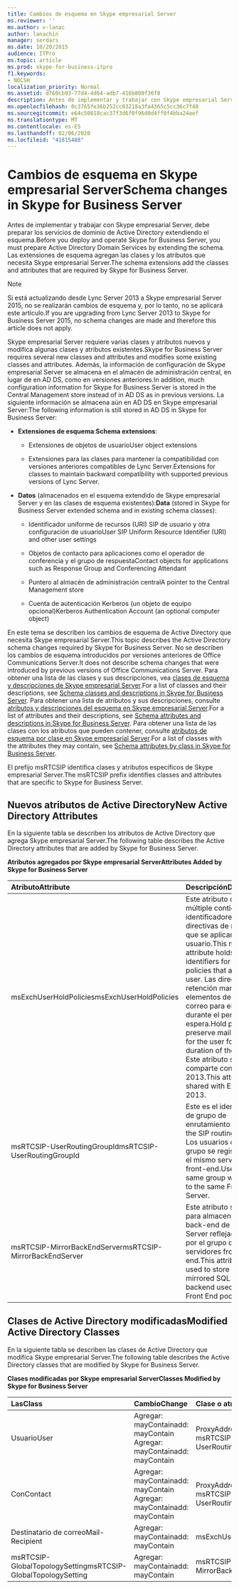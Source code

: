 ```yaml
---
title: Cambios de esquema en Skype empresarial Server
ms.reviewer: ''
ms.author: v-lanac
author: lanachin
manager: serdars
ms.date: 10/20/2015
audience: ITPro
ms.topic: article
ms.prod: skype-for-business-itpro
f1.keywords:
- NOCSH
localization_priority: Normal
ms.assetid: d760cb93-77d4-4d64-adb7-416b808f36f8
description: Antes de implementar y trabajar con Skype empresarial Server, debe preparar los servicios de dominio de Active Directory extendiendo el esquema. Las extensiones de esquema agregan las clases y los atributos que necesita Skype empresarial Server.
ms.openlocfilehash: 0c3765fe36b252cc03218a3fa4365c5cc36c7f48
ms.sourcegitcommit: e64c50818cac37f3d6f0f96d0d4ff0f4bba24aef
ms.translationtype: MT
ms.contentlocale: es-ES
ms.lasthandoff: 02/06/2020
ms.locfileid: "41815488"
---
```

# <a name="schema-changes-in-skype-for-business-server"></a><span data-ttu-id="c4734-104">Cambios de esquema en Skype empresarial Server</span><span class="sxs-lookup"><span data-stu-id="c4734-104">Schema changes in Skype for Business Server</span></span>
 
<span data-ttu-id="c4734-105">Antes de implementar y trabajar con Skype empresarial Server, debe preparar los servicios de dominio de Active Directory extendiendo el esquema.</span><span class="sxs-lookup"><span data-stu-id="c4734-105">Before you deploy and operate Skype for Business Server, you must prepare Active Directory Domain Services by extending the schema.</span></span> <span data-ttu-id="c4734-106">Las extensiones de esquema agregan las clases y los atributos que necesita Skype empresarial Server.</span><span class="sxs-lookup"><span data-stu-id="c4734-106">The schema extensions add the classes and attributes that are required by Skype for Business Server.</span></span>

> [!NOTE]
> <span data-ttu-id="c4734-107">Si está actualizando desde Lync Server 2013 a Skype empresarial Server 2015, no se realizarán cambios de esquema y, por lo tanto, no se aplicará este artículo.</span><span class="sxs-lookup"><span data-stu-id="c4734-107">If you are upgrading from Lync Server 2013 to Skype for Business Server 2015, no schema changes are made and therefore this article does not apply.</span></span>
  
<span data-ttu-id="c4734-108">Skype empresarial Server requiere varias clases y atributos nuevos y modifica algunas clases y atributos existentes.</span><span class="sxs-lookup"><span data-stu-id="c4734-108">Skype for Business Server requires several new classes and attributes and modifies some existing classes and attributes.</span></span> <span data-ttu-id="c4734-109">Además, la información de configuración de Skype empresarial Server se almacena en el almacén de administración central, en lugar de en AD DS, como en versiones anteriores.</span><span class="sxs-lookup"><span data-stu-id="c4734-109">In addition, much configuration information for Skype for Business Server is stored in the Central Management store instead of in AD DS as in previous versions.</span></span> <span data-ttu-id="c4734-110">La siguiente información se almacena aún en AD DS en Skype empresarial Server:</span><span class="sxs-lookup"><span data-stu-id="c4734-110">The following information is still stored in AD DS in Skype for Business Server:</span></span>
  
- <span data-ttu-id="c4734-111">**Extensiones de esquema**:</span><span class="sxs-lookup"><span data-stu-id="c4734-111">**Schema extensions**:</span></span>
    
  - <span data-ttu-id="c4734-112">Extensiones de objetos de usuario</span><span class="sxs-lookup"><span data-stu-id="c4734-112">User object extensions</span></span>
    
  - <span data-ttu-id="c4734-113">Extensiones para las clases para mantener la compatibilidad con versiones anteriores compatibles de Lync Server.</span><span class="sxs-lookup"><span data-stu-id="c4734-113">Extensions for classes to maintain backward compatibility with supported previous versions of Lync Server.</span></span>
    
- <span data-ttu-id="c4734-114">**Datos** (almacenados en el esquema extendido de Skype empresarial Server y en las clases de esquema existentes):</span><span class="sxs-lookup"><span data-stu-id="c4734-114">**Data** (stored in Skype for Business Server extended schema and in existing schema classes):</span></span>
    
  - <span data-ttu-id="c4734-115">Identificador uniforme de recursos (URI) SIP de usuario y otra configuración de usuario</span><span class="sxs-lookup"><span data-stu-id="c4734-115">User SIP Uniform Resource Identifier (URI) and other user settings</span></span>
    
  - <span data-ttu-id="c4734-116">Objetos de contacto para aplicaciones como el operador de conferencia y el grupo de respuesta</span><span class="sxs-lookup"><span data-stu-id="c4734-116">Contact objects for applications such as Response Group and Conferencing Attendant</span></span>
    
  - <span data-ttu-id="c4734-117">Puntero al almacén de administración central</span><span class="sxs-lookup"><span data-stu-id="c4734-117">A pointer to the Central Management store</span></span>
    
  - <span data-ttu-id="c4734-118">Cuenta de autenticación Kerberos (un objeto de equipo opcional)</span><span class="sxs-lookup"><span data-stu-id="c4734-118">Kerberos Authentication Account (an optional computer object)</span></span>
    
<span data-ttu-id="c4734-119">En este tema se describen los cambios de esquema de Active Directory que necesita Skype empresarial Server.</span><span class="sxs-lookup"><span data-stu-id="c4734-119">This topic describes the Active Directory schema changes required by Skype for Business Server.</span></span> <span data-ttu-id="c4734-120">No se describen los cambios de esquema introducidos por versiones anteriores de Office Communications Server.</span><span class="sxs-lookup"><span data-stu-id="c4734-120">It does not describe schema changes that were introduced by previous versions of Office Communications Server.</span></span> <span data-ttu-id="c4734-121">Para obtener una lista de las clases y sus descripciones, vea [clases de esquema y descripciones de Skype empresarial Server](schema-classes-and-descriptions.md).</span><span class="sxs-lookup"><span data-stu-id="c4734-121">For a list of classes and their descriptions, see [Schema classes and descriptions in Skype for Business Server](schema-classes-and-descriptions.md).</span></span> <span data-ttu-id="c4734-122">Para obtener una lista de atributos y sus descripciones, consulte [atributos y descripciones del esquema en Skype empresarial Server](schema-attributes-and-descriptions.md).</span><span class="sxs-lookup"><span data-stu-id="c4734-122">For a list of attributes and their descriptions, see [Schema attributes and descriptions in Skype for Business Server](schema-attributes-and-descriptions.md).</span></span> <span data-ttu-id="c4734-123">Para obtener una lista de las clases con los atributos que pueden contener, consulte [atributos de esquema por clase en Skype empresarial Server](schema-attributes-by-class.md).</span><span class="sxs-lookup"><span data-stu-id="c4734-123">For a list of classes with the attributes they may contain, see [Schema attributes by class in Skype for Business Server](schema-attributes-by-class.md).</span></span>
  
<span data-ttu-id="c4734-124">El prefijo msRTCSIP identifica clases y atributos específicos de Skype empresarial Server.</span><span class="sxs-lookup"><span data-stu-id="c4734-124">The msRTCSIP prefix identifies classes and attributes that are specific to Skype for Business Server.</span></span>
  
## <a name="new-active-directory-attributes"></a><span data-ttu-id="c4734-125">Nuevos atributos de Active Directory</span><span class="sxs-lookup"><span data-stu-id="c4734-125">New Active Directory Attributes</span></span>

<span data-ttu-id="c4734-126">En la siguiente tabla se describen los atributos de Active Directory que agrega Skype empresarial Server.</span><span class="sxs-lookup"><span data-stu-id="c4734-126">The following table describes the Active Directory attributes that are added by Skype for Business Server.</span></span>
  
<span data-ttu-id="c4734-127">**Atributos agregados por Skype empresarial Server**</span><span class="sxs-lookup"><span data-stu-id="c4734-127">**Attributes Added by Skype for Business Server**</span></span>

|<span data-ttu-id="c4734-128">**Atributo**</span><span class="sxs-lookup"><span data-stu-id="c4734-128">**Attribute**</span></span>|<span data-ttu-id="c4734-129">**Descripción**</span><span class="sxs-lookup"><span data-stu-id="c4734-129">**Description**</span></span>|
|:-----|:-----|
|<span data-ttu-id="c4734-130">msExchUserHoldPolicies</span><span class="sxs-lookup"><span data-stu-id="c4734-130">msExchUserHoldPolicies</span></span>  <br/> |<span data-ttu-id="c4734-131">Este atributo de valor múltiple contiene los identificadores para las directivas de retención que se aplican al usuario.</span><span class="sxs-lookup"><span data-stu-id="c4734-131">This multi-value attribute holds identifiers for hold policies that apply to the user.</span></span> <span data-ttu-id="c4734-132">Las directivas de retención mantienen los elementos del buzón de correo para el usuario durante el período de espera.</span><span class="sxs-lookup"><span data-stu-id="c4734-132">Hold policies preserve mailbox items for the user for the duration of the hold.</span></span> <span data-ttu-id="c4734-133">Este atributo se comparte con Exchange 2013.</span><span class="sxs-lookup"><span data-stu-id="c4734-133">This attribute is shared with Exchange 2013.</span></span>  <br/> |
|<span data-ttu-id="c4734-134">msRTCSIP-UserRoutingGroupId</span><span class="sxs-lookup"><span data-stu-id="c4734-134">msRTCSIP-UserRoutingGroupId</span></span>  <br/> |<span data-ttu-id="c4734-135">Este es el identificador de grupo de enrutamiento SIP.</span><span class="sxs-lookup"><span data-stu-id="c4734-135">This is the SIP routing group ID.</span></span> <span data-ttu-id="c4734-136">Los usuarios del mismo grupo se registrarán en el mismo servidor front-end.</span><span class="sxs-lookup"><span data-stu-id="c4734-136">Users in the same group will register to the same Front End Server.</span></span>  <br/> |
|<span data-ttu-id="c4734-137">msRTCSIP-MirrorBackEndServer</span><span class="sxs-lookup"><span data-stu-id="c4734-137">msRTCSIP-MirrorBackEndServer</span></span>  <br/> |<span data-ttu-id="c4734-138">Este atributo se usa para almacenar el back-end de SQL Server reflejado usado por el grupo de servidores front-end.</span><span class="sxs-lookup"><span data-stu-id="c4734-138">This attribute is used to store the mirrored SQL Server backend used by the Front End pool.</span></span>  <br/> |
   
## <a name="modified-active-directory-classes"></a><span data-ttu-id="c4734-139">Clases de Active Directory modificadas</span><span class="sxs-lookup"><span data-stu-id="c4734-139">Modified Active Directory Classes</span></span>

<span data-ttu-id="c4734-140">En la siguiente tabla se describen las clases de Active Directory que modifica Skype empresarial Server.</span><span class="sxs-lookup"><span data-stu-id="c4734-140">The following table describes the Active Directory classes that are modified by Skype for Business Server.</span></span>
  
<span data-ttu-id="c4734-141">**Clases modificadas por Skype empresarial Server**</span><span class="sxs-lookup"><span data-stu-id="c4734-141">**Classes Modified by Skype for Business Server**</span></span>

|<span data-ttu-id="c4734-142">**Las**</span><span class="sxs-lookup"><span data-stu-id="c4734-142">**Class**</span></span>|<span data-ttu-id="c4734-143">**Cambio**</span><span class="sxs-lookup"><span data-stu-id="c4734-143">**Change**</span></span>|<span data-ttu-id="c4734-144">**Clase o atributo**</span><span class="sxs-lookup"><span data-stu-id="c4734-144">**Class or Attribute**</span></span>|
|:-----|:-----|:-----|
|<span data-ttu-id="c4734-145">Usuario</span><span class="sxs-lookup"><span data-stu-id="c4734-145">User</span></span>  <br/> |<span data-ttu-id="c4734-146">Agregar: mayContain</span><span class="sxs-lookup"><span data-stu-id="c4734-146">add: mayContain</span></span>  <br/> <span data-ttu-id="c4734-147">Agregar: mayContain</span><span class="sxs-lookup"><span data-stu-id="c4734-147">add: mayContain</span></span>  <br/> |<span data-ttu-id="c4734-148">ProxyAddresses</span><span class="sxs-lookup"><span data-stu-id="c4734-148">ProxyAddresses</span></span>  <br/> <span data-ttu-id="c4734-149">msRTCSIP-UserRoutingGroupId</span><span class="sxs-lookup"><span data-stu-id="c4734-149">msRTCSIP-UserRoutingGroupId</span></span>  <br/> |
|<span data-ttu-id="c4734-150">Con</span><span class="sxs-lookup"><span data-stu-id="c4734-150">Contact</span></span>  <br/> |<span data-ttu-id="c4734-151">Agregar: mayContain</span><span class="sxs-lookup"><span data-stu-id="c4734-151">add: mayContain</span></span>  <br/> <span data-ttu-id="c4734-152">Agregar: mayContain</span><span class="sxs-lookup"><span data-stu-id="c4734-152">add: mayContain</span></span>  <br/> |<span data-ttu-id="c4734-153">ProxyAddresses</span><span class="sxs-lookup"><span data-stu-id="c4734-153">ProxyAddresses</span></span>  <br/> <span data-ttu-id="c4734-154">msRTCSIP-UserRoutingGroupId</span><span class="sxs-lookup"><span data-stu-id="c4734-154">msRTCSIP-UserRoutingGroupId</span></span>  <br/> |
|<span data-ttu-id="c4734-155">Destinatario de correo</span><span class="sxs-lookup"><span data-stu-id="c4734-155">Mail-Recipient</span></span>  <br/> |<span data-ttu-id="c4734-156">Agregar: mayContain</span><span class="sxs-lookup"><span data-stu-id="c4734-156">add: mayContain</span></span>  <br/> |<span data-ttu-id="c4734-157">msExchUserHoldPolicies</span><span class="sxs-lookup"><span data-stu-id="c4734-157">msExchUserHoldPolicies</span></span>  <br/> |
|<span data-ttu-id="c4734-158">msRTCSIP-GlobalTopologySetting</span><span class="sxs-lookup"><span data-stu-id="c4734-158">msRTCSIP-GlobalTopologySetting</span></span>  <br/> |<span data-ttu-id="c4734-159">Agregar: mayContain</span><span class="sxs-lookup"><span data-stu-id="c4734-159">add: mayContain</span></span>  <br/> |<span data-ttu-id="c4734-160">msRTCSIP-MirrorBackEndServer</span><span class="sxs-lookup"><span data-stu-id="c4734-160">msRTCSIP-MirrorBackEndServer</span></span>  <br/> |
   

